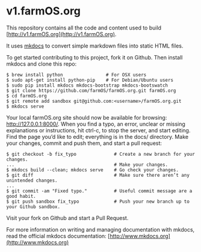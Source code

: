 # v1.farmOS.org

This repository contains all the code and content used to build
[http://v1.farmOS.org](http://v1.farmOS.org).

It uses [mkdocs](http://www.mkdocs.org) to convert simple markdown files into
static HTML files.

To get started contributing to this project, fork it on Github. Then install
mkdocs and clone this repo:

    $ brew install python                # For OSX users
    $ sudo apt-get install python-pip    # For Debian/Ubuntu users
    $ sudo pip install mkdocs mkdocs-bootstrap mkdocs-bootswatch
    $ git clone https://github.com/farmOS/farmOS.org.git farmOS.org
    $ cd farmOS.org
    $ git remote add sandbox git@github.com:<username>/farmOS.org.git
    $ mkdocs serve

Your local farmOS.org site should now be available for browsing:
http://127.0.0.1:8000/. When you find a typo, an error, unclear or missing
explanations or instructions, hit ctrl-c, to stop the server, and start editing.
Find the page you’d like to edit; everything is in the docs/ directory. Make
your changes, commit and push them, and start a pull request:

    $ git checkout -b fix_typo              # Create a new branch for your changes.
    ...                                     # Make your changes.
    $ mkdocs build --clean; mkdocs serve    # Go check your changes.
    $ git diff                              # Make sure there aren’t any unintended changes.
    ...
    $ git commit -am "Fixed typo."          # Useful commit message are a good habit.
    $ git push sandbox fix_typo             # Push your new branch up to your Github sandbox.

Visit your fork on Github and start a Pull Request.

For more information on writing and managing documentation with mkdocs, read the
official mkdocs documentation: [http://www.mkdocs.org](http://www.mkdocs.org)

